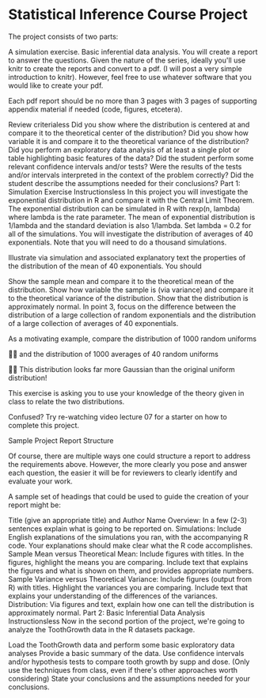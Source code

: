 # Statistical Inference Course Project
 The project consists of two parts:

  A simulation exercise.
 Basic inferential data analysis.
 You will create a report to answer the questions. Given the nature of the series, ideally you'll use knitr to create the reports and convert to a pdf. (I will post a very simple introduction to knitr). However, feel free to use whatever software that you would like to create your pdf.

  Each pdf report should be no more than 3 pages with 3 pages of supporting appendix material if needed (code, figures, etcetera).

  Review criterialess 
 Did you show where the distribution is centered at and compare it to the theoretical center of the distribution?
 Did you show how variable it is and compare it to the theoretical variance of the distribution?
 Did you perform an exploratory data analysis of at least a single plot or table highlighting basic features of the data?
 Did the student perform some relevant confidence intervals and/or tests?
 Were the results of the tests and/or intervals interpreted in the context of the problem correctly?
 Did the student describe the assumptions needed for their conclusions?
 Part 1: Simulation Exercise Instructionsless 
 In this project you will investigate the exponential distribution in R and compare it with the Central Limit Theorem. The exponential distribution can be simulated in R with rexp(n, lambda) where lambda is the rate parameter. The mean of exponential distribution is 1/lambda and the standard deviation is also 1/lambda. Set lambda = 0.2 for all of the simulations. You will investigate the distribution of averages of 40 exponentials. Note that you will need to do a thousand simulations.

  Illustrate via simulation and associated explanatory text the properties of the distribution of the mean of 40 exponentials. You should

  Show the sample mean and compare it to the theoretical mean of the distribution.
 Show how variable the sample is (via variance) and compare it to the theoretical variance of the distribution.
 Show that the distribution is approximately normal.
 In point 3, focus on the difference between the distribution of a large collection of random exponentials and the distribution of a large collection of averages of 40 exponentials.

  As a motivating example, compare the distribution of 1000 random uniforms

 
  
 and the distribution of 1000 averages of 40 random uniforms

 
  
 This distribution looks far more Gaussian than the original uniform distribution!

  This exercise is asking you to use your knowledge of the theory given in class to relate the two distributions.

  Confused? Try re-watching video lecture 07 for a starter on how to complete this project.

  Sample Project Report Structure

  Of course, there are multiple ways one could structure a report to address the requirements above. However, the more clearly you pose and answer each question, the easier it will be for reviewers to clearly identify and evaluate your work.

  A sample set of headings that could be used to guide the creation of your report might be:

  Title (give an appropriate title) and Author Name
 Overview: In a few (2-3) sentences explain what is going to be reported on.
 Simulations: Include English explanations of the simulations you ran, with the accompanying R code. Your explanations should make clear what the R code accomplishes.
 Sample Mean versus Theoretical Mean: Include figures with titles. In the figures, highlight the means you are comparing. Include text that explains the figures and what is shown on them, and provides appropriate numbers.
 Sample Variance versus Theoretical Variance: Include figures (output from R) with titles. Highlight the variances you are comparing. Include text that explains your understanding of the differences of the variances.
 Distribution: Via figures and text, explain how one can tell the distribution is approximately normal.
 Part 2: Basic Inferential Data Analysis Instructionsless 
 Now in the second portion of the project, we're going to analyze the ToothGrowth data in the R datasets package.

  Load the ToothGrowth data and perform some basic exploratory data analyses
 Provide a basic summary of the data.
 Use confidence intervals and/or hypothesis tests to compare tooth growth by supp and dose. (Only use the techniques from class, even if there's other approaches worth considering)
 State your conclusions and the assumptions needed for your conclusions.
